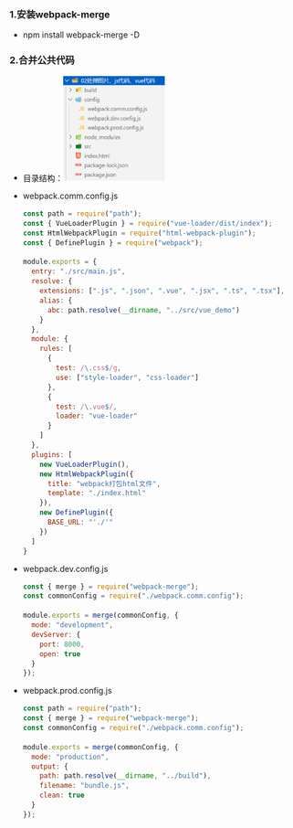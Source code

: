 ### 1.安装webpack-merge

- npm install webpack-merge -D

### 2.合并公共代码

- 目录结构：<img src="images/image-20220705210045475.png" alt="image-20220705210045475" style="zoom:50%;" />

- webpack.comm.config.js

  ```js
  const path = require("path");
  const { VueLoaderPlugin } = require("vue-loader/dist/index");
  const HtmlWebpackPlugin = require("html-webpack-plugin");
  const { DefinePlugin } = require("webpack");
  
  module.exports = {
    entry: "./src/main.js",
    resolve: {
      extensions: [".js", ".json", ".vue", ".jsx", ".ts", ".tsx"],
      alias: {
        abc: path.resolve(__dirname, "../src/vue_demo")
      }
    },
    module: {
      rules: [
        {
          test: /\.css$/g,
          use: ["style-loader", "css-loader"]
        },
        {
          test: /\.vue$/,
          loader: "vue-loader"
        }
      ]
    },
    plugins: [
      new VueLoaderPlugin(),
      new HtmlWebpackPlugin({
        title: "webpack打包html文件",
        template: "./index.html"
      }),
      new DefinePlugin({
        BASE_URL: "'./'"
      })
    ]
  }
  ```

- webpack.dev.config.js

  ```js
  const { merge } = require("webpack-merge");
  const commonConfig = require("./webpack.comm.config");
  
  module.exports = merge(commonConfig, {
    mode: "development",
    devServer: {
      port: 8000,
      open: true
    }
  });
  ```

- webpack.prod.config.js

  ```js
  const path = require("path");
  const { merge } = require("webpack-merge");
  const commonConfig = require("./webpack.comm.config");
  
  module.exports = merge(commonConfig, {
    mode: "production",
    output: {
      path: path.resolve(__dirname, "../build"),
      filename: "bundle.js",
      clean: true
    }
  });
  ```

  


